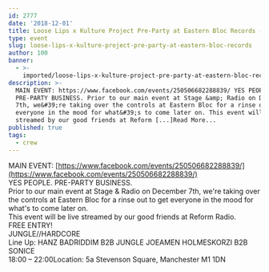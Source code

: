 ```yaml
---
id: 2777
date: '2018-12-01'
title: Loose Lips x Kulture Project Pre-Party at Eastern Bloc Records - Loose Lips
type: event
slug: loose-lips-x-kulture-project-pre-party-at-eastern-bloc-records
author: 100
banner:
  - >-
    imported/loose-lips-x-kulture-project-pre-party-at-eastern-bloc-records/image2777.jpeg
description: >-
  MAIN EVENT: https://www.facebook.com/events/250506682288839/ YES PEOPLE.
  PRE-PARTY BUSINESS. Prior to our main event at Stage &amp; Radio on December
  7th, we&#39;re taking over the controls at Eastern Bloc for a rinse out to get
  everyone in the mood for what&#39;s to come later on. This event will be live
  streamed by our good friends at Reform [...]Read More...
published: true
tags:
  - crew
---
```

MAIN EVENT: [https://www.facebook.com/events/250506682288839/](https://www.facebook.com/events/250506682288839/)  
YES PEOPLE. PRE-PARTY BUSINESS.  
Prior to our main event at Stage & Radio on December 7th, we're taking over the controls at Eastern Bloc for a rinse out to get everyone in the mood for what's to come later on.  
This event will be live streamed by our good friends at Reform Radio.  
FREE ENTRY!  
JUNGLE//HARDCORE  
Line Up: HANZ BADRIDDIM B2B JUNGLE JOEAMEN HOLMESKORZI B2B SONICE  
18:00 – 22:00Location: 5a Stevenson Square, Manchester M1 1DN